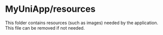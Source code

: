 # MyUniApp/resources

This folder contains resources (such as images) needed by the application. This file can
be removed if not needed.
